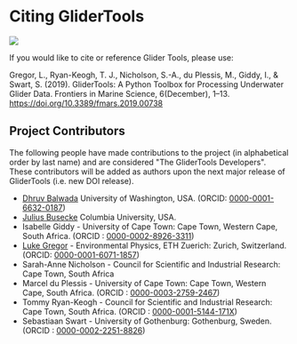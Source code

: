 Citing GliderTools
==================

[![](https://zenodo.org/badge/141922866.svg)](https://zenodo.org/badge/latestdoi/141922866)

If you would like to cite or reference Glider Tools, please use:

Gregor, L., Ryan-Keogh, T. J., Nicholson, S.-A., du Plessis, M., Giddy, I., & Swart, S. (2019). GliderTools: A Python Toolbox for Processing Underwater Glider Data. Frontiers in Marine Science, 6(December), 1–13. https://doi.org/10.3389/fmars.2019.00738


Project Contributors
--------------------

The following people have made contributions to the project (in alphabetical order by last name) and are considered "The GliderTools Developers". These contributors will be added as authors upon the next major release of GliderTools (i.e. new DOI release).
- [Dhruv Balwada](https://dhruvbalwada.github.io/) University of Washington, USA. (ORCID: [0000-0001-6632-0187](https://orcid.org/0000-0001-6632-0187))
- [Julius Busecke](http://jbusecke.github.io/) Columbia University, USA. 
- Isabelle Giddy - University of Cape Town: Cape Town, Western Cape, South Africa. (ORCID : [0000-0002-8926-3311](https://orcid.org/0000-0002-8926-3311))
- [Luke Gregor](https://github.com/luke-gregor) - Environmental Physics, ETH Zuerich: Zurich, Switzerland. (ORCID: [0000-0001-6071-1857](https://orcid.org/0000-0001-6071-1857))
- Sarah-Anne Nicholson - Council for Scientific and Industrial Research: Cape Town, South Africa
- Marcel du Plessis - University of Cape Town: Cape Town, Western Cape, South Africa. (ORCID : [0000-0003-2759-2467](https://orcid.org/0000-0003-2759-2467))
- Tommy Ryan-Keogh - Council for Scientific and Industrial Research: Cape Town, South Africa. (ORCID : [0000-0001-5144-171X](https://orcid.org/0000-0001-5144-171X))
- Sebastiaan Swart - University of Gothenburg: Gothenburg, Sweden. (ORCID : [0000-0002-2251-8826](https://orcid.org/0000-0002-2251-8826))
